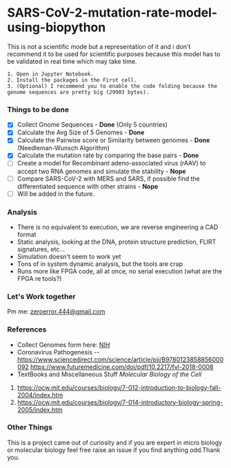 # SARS-CoV-2-mutation-rate-model-using-biopython
This is not a scientific mode but a representation of it and i don't recommend it to be used for scientific purposes because this model has to be validated in real time which may take time.

```
1. Open in Jupyter Notebook.
2. Install the packages in the First cell.
3. (Optional) I recommend you to enable the code folding because the genome sequences are pretty big (29903 bytes).
```
### Things to be done
- [x] Collect Gnome Sequences - **Done** (Only 5 countries)
- [x] Calculate the Avg Size of 5 Genomes - **Done**
- [x] Calculate the Pairwise score or Similarity between genomes - **Done** (Needleman-Wunsch Algorithm)
- [x] Calculate the mutation rate by comparing the base pairs - **Done**
- [ ] Create a model for Recombinant adeno-associated virus (rAAV) to accept two RNA genomes and simulate the stability - **Nope**
- [ ] Compare SARS-CoV-2 with MERS and SARS, if possible find the differentiated sequence with other strains - **Nope**
- [ ] Will be added in the future.

### Analysis
- There is no equivalent to execution, we are reverse engineering a CAD format
- Static analysis, looking at the DNA, protein structure prediction, FLIRT signatures, etc...
- Simulation doesn't seem to work yet
- Tons of in system dynamic analysis, but the tools are crap
- Runs more like FPGA code, all at once, no serial execution (what are the FPGA re tools?)

### Let's Work together
Pm me: zeroerror.444@gmail.com

### References
- Collect Genomes form here: [NIH](https://www.ncbi.nlm.nih.gov/genbank/sars-cov-2-seqs/)
- Coronavirus Pathogenesis -- https://www.sciencedirect.com/science/article/pii/B9780123858856000092
                              https://www.futuremedicine.com/doi/pdf/10.2217/fvl-2018-0008
- TextBooks and Miscellaneous Stuff
*Molecular Biology of the Cell*
1. https://ocw.mit.edu/courses/biology/7-012-introduction-to-biology-fall-2004/index.htm
2. https://ocw.mit.edu/courses/biology/7-014-introductory-biology-spring-2005/index.htm

### Other Things
This is a project came out of curiosity and if you are expert in micro biology or molecular biology feel free raise an issue if you find anything odd.Thank you.

